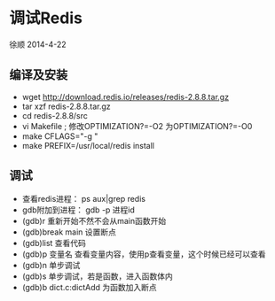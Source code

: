 # 调试Redis 

徐顺 2014-4-22

## 编译及安装
* wget http://download.redis.io/releases/redis-2.8.8.tar.gz
* tar xzf redis-2.8.8.tar.gz
* cd redis-2.8.8/src
* vi Makefile ; 修改OPTIMIZATION?=-O2 为OPTIMIZATION?=-O0
* make CFLAGS="-g "
* make PREFIX=/usr/local/redis install
 
## 调试


* 查看redis进程： ps  aux|grep redis
* gdb附加到进程： gdb -p  进程id
* (gdb)r     重新开始不然不会从main函数开始
* (gdb)break main                  设置断点
* (gdb)list                  查看代码
* (gdb)p  变量名       查看变量内容，使用p查看变量，这个时候已经可以查看
* (gdb)n               单步调试
* (gdb)s               单步调试，若是函数，进入函数体内
* (gdb)b dict.c:dictAdd   为函数加入断点